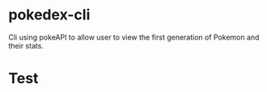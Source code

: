 # pokedex-cli
Cli using pokeAPI to allow user to view the first generation of Pokemon and their stats. 

# Test